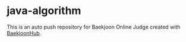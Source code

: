 # java-algorithm
This is an auto push repository for Baekjoon Online Judge created with [BaekjoonHub](https://github.com/BaekjoonHub/BaekjoonHub).
